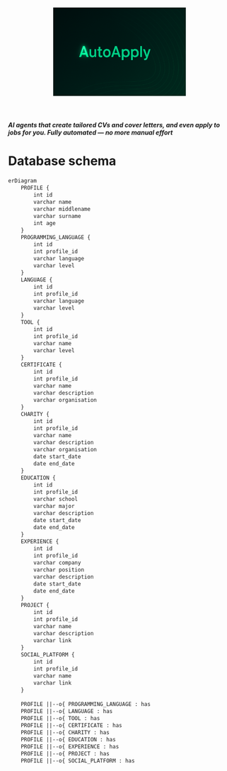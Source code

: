 <h1 align="center">
<img src="https://raw.githubusercontent.com/Korbielowski/AutoApply/main/branding/main_logo.png" width="300">
</h1><br>

__*AI agents that create tailored CVs and cover letters, and even apply to jobs for you. Fully automated — no more manual effort*__
<br>



# Database schema
```mermaid
erDiagram
    PROFILE {
        int id
        varchar name
        varchar middlename
        varchar surname
        int age
    }
    PROGRAMMING_LANGUAGE {
        int id
        int profile_id
        varchar language
        varchar level
    }
    LANGUAGE {
        int id
        int profile_id
        varchar language
        varchar level
    }
    TOOL {
        int id
        int profile_id
        varchar name
        varchar level
    }
    CERTIFICATE {
        int id
        int profile_id
        varchar name
        varchar description
        varchar organisation
    }
    CHARITY {
        int id
        int profile_id
        varchar name
        varchar description
        varchar organisation
        date start_date
        date end_date
    }
    EDUCATION {
        int id
        int profile_id
        varchar school
        varchar major
        varchar description
        date start_date
        date end_date
    }
    EXPERIENCE {
        int id
        int profile_id
        varchar company
        varchar position
        varchar description
        date start_date
        date end_date
    }
    PROJECT {
        int id
        int profile_id
        varchar name
        varchar description
        varchar link
    }
    SOCIAL_PLATFORM {
        int id
        int profile_id
        varchar name
        varchar link
    }

    PROFILE ||--o{ PROGRAMMING_LANGUAGE : has
    PROFILE ||--o{ LANGUAGE : has
    PROFILE ||--o{ TOOL : has
    PROFILE ||--o{ CERTIFICATE : has
    PROFILE ||--o{ CHARITY : has
    PROFILE ||--o{ EDUCATION : has
    PROFILE ||--o{ EXPERIENCE : has
    PROFILE ||--o{ PROJECT : has
    PROFILE ||--o{ SOCIAL_PLATFORM : has
```
